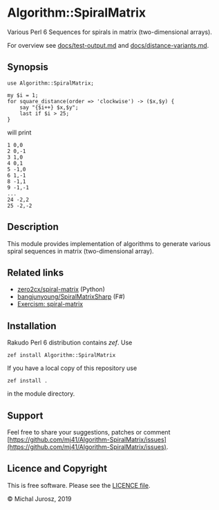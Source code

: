 # Algorithm::SpiralMatrix

Various Perl 6 Sequences for spirals in matrix (two-dimensional 
arrays).

For overview see [docs/test-output.md](docs/test-output.md) 
and [docs/distance-variants.md](docs/distance-variants.md).

## Synopsis

```perl6
use Algorithm::SpiralMatrix;

my $i = 1;
for square_distance(order => 'clockwise') -> ($x,$y) {
    say "{$i++} $x,$y"; 
    last if $i > 25;
}
```

will print
```
1 0,0
2 0,-1
3 1,0
4 0,1
5 -1,0
6 1,-1
8 -1,1
9 -1,-1
...
24 -2,2
25 -2,-2
````

## Description

This module provides implementation of algorithms to generate various
spiral sequences in matrix (two-dimensional array).

## Related links

* [zero2cx/spiral-matrix](https://github.com/zero2cx/spiral-matrix) (Python)
* [bangjunyoung/SpiralMatrixSharp](https://github.com/bangjunyoung/SpiralMatrixSharp) (F#)
* [Exercism: spiral-matrix](https://github.com/exercism/problem-specifications/blob/master/exercises/spiral-matrix/description.md)

## Installation

Rakudo Perl 6 distribution contains *zef*. Use

	zef install Algorithm::SpiralMatrix

If you have a local copy of this repository use

	zef install .

in the module directory.

## Support

Feel free to share your suggestions, patches or comment 
[https://github.com/mj41/Algorithm-SpiralMatrix/issues](https://github.com/mj41/Algorithm-SpiralMatrix/issues).

## Licence and Copyright

This is free software. Please see the [LICENCE file](LICENSE).

© Michal Jurosz, 2019